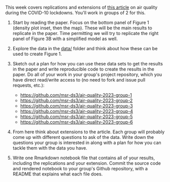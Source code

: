 This week covers replications and extensions of [this article](https://www.pnas.org/doi/10.1073/pnas.2006853117#sec-1) on air quality during the COVID-10 lockdowns. You'll work in groups of 2 for this.

1. Start by reading the paper. Focus on the bottom panel of Figure 1 (density plot inset, then the map). These will be the main results to replicate in the paper. Time permitting we will try to replicate the right panel of Figure 3B with a simplified model as well.

2. Explore the data in the [data/](data/) folder and think about how these can be used to create Figure 1.

3. Sketch out a plan for how you can use these data sets to get the results in the paper and write reproducible code to create the results in the paper. Do all of your work in your group's project repository, which you have direct read/write access to (no need to fork and issue pull requests, etc.):

   - https://github.com/msr-ds3/air-quality-2023-group-1
   - https://github.com/msr-ds3/air-quality-2023-group-2
   - https://github.com/msr-ds3/air-quality-2023-group-3
   - https://github.com/msr-ds3/air-quality-2023-group-4
   - https://github.com/msr-ds3/air-quality-2023-group-5
   - https://github.com/msr-ds3/air-quality-2023-group-6

4. From here think about extensions to the article. Each group will probably come up with different questions to ask of the data. Write down the questions your group is interested in along with a plan for how you can tackle them with the data you have.

5. Write one Rmarkdown notebook file that contains all of your results, including the replications and your extension. Commit the source code and rendered notebook to your group's Github repository, with a README that explains what each file does.
